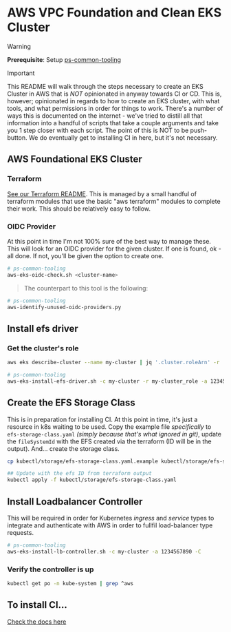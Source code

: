 # AWS VPC Foundation and Clean EKS Cluster

> [!WARNING]
> **Prerequisite**: Setup [ps-common-tooling](https://github.com/cloudbees/ps-common-tooling/wiki)

> [!IMPORTANT]
> This README will walk through the steps necessary to create an EKS Cluster in AWS that is _NOT_ opinionated in anyway towards CI or CD. This is, however; opinionated in regards to how to create an EKS cluster, with what tools, and what permissions in order for things to work. There's a number of ways this is documented on the internet - we've tried to distill all that information into a handful of scripts that take a couple arguments and take you 1 step closer with each script. The point of this is NOT to be push-button. We do eventually get to installing CI in here, but it's not necessary.

## AWS Foundational EKS Cluster
### Terraform
[See our Terraform README](terraform/). This is managed by a small handful of terraform modules that use the basic "aws terraform" modules to complete their work. This should be relatively easy to follow.

### OIDC Provider
At this point in time I'm not 100% sure of the best way to manage these. This will look for an OIDC provider for the given cluster. If one is found, ok - all done. If not, you'll be given the option to create one.
```bash
# ps-common-tooling
aws-eks-oidc-check.sh <cluster-name>
```
> The counterpart to this tool is the following:
```bash
# ps-common-tooling
aws-identify-unused-oidc-providers.py
```

## Install efs driver
### Get the cluster's role
```bash
aws eks describe-cluster --name my-cluster | jq '.cluster.roleArn' -r | cut -d/ -f2
```
```bash
# ps-common-tooling
aws-eks-install-efs-driver.sh -c my-cluster -r my-cluster_role -a 1234567890
```

## Create the EFS Storage Class
This is in preparation for installing CI. At this point in time, it's just a resource in k8s waiting to be used. Copy the example file _specifically_ to `efs-storage-class.yaml` _(simply because that's what ignored in git)_, update the `fileSystemId` with the EFS created via the terraform (ID will be in the output). And... create the storage class.
```bash
cp kubectl/storage/efs-storage-class.yaml.example kubectl/storage/efs-storage-class.yaml

## Update with the efs ID from terraform output
kubectl apply -f kubectl/storage/efs-storage-class.yaml
```

## Install Loadbalancer Controller
This will be required in order for Kubernetes _ingress_ and _service_ types to integrate and authenticate with AWS in order to fullfil load-balancer type requests.
```bash
# ps-common-tooling
aws-eks-install-lb-controller.sh -c my-cluster -a 1234567890 -C
```

### Verify the controller is up
```bash
kubectl get po -n kube-system | grep ^aws
```

## To install CI...
[Check the docs here](helm/cloudbees/ci)
